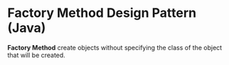 # Factory Method Design Pattern (Java)
**Factory Method** create objects without specifying the class of the object that will be created.


